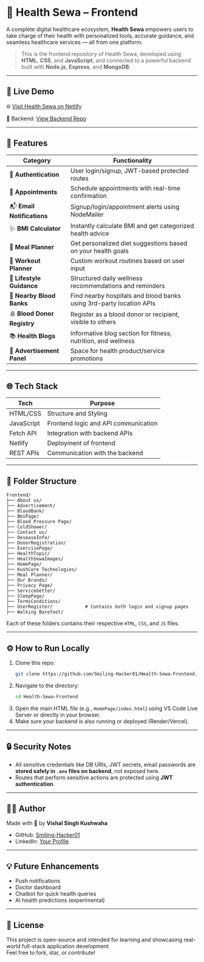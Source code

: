 
# 🏥 Health Sewa – Frontend

A complete digital healthcare ecosystem, **Health Sewa** empowers users to take charge of their health with personalized tools, accurate guidance, and seamless healthcare services — all from one platform.

> This is the frontend repository of Health Sewa, developed using **HTML**, **CSS**, and **JavaScript**, and connected to a powerful backend built with **Node.js**, **Express**, and **MongoDB**.

---

## 🔗 Live Demo

🌐 [Visit Health Sewa on Netlify](https://healthsewa1.netlify.app/)

🧠 Backend: [View Backend Repo](https://github.com/Smiling-Hacker01/Health-Sewa-Backend.git)

---

## 🚀 Features

| Category                      | Functionality                                                                 |
|------------------------------|------------------------------------------------------------------------------|
| 👤 **Authentication**        | User login/signup, JWT-based protected routes                                 |
| 📝 **Appointments**          | Schedule appointments with real-time confirmation                            |
| 📬 **Email Notifications**   | Signup/login/appointment alerts using NodeMailer                             |
| 🩺 **BMI Calculator**        | Instantly calculate BMI and get categorized health advice                    |
| 🥗 **Meal Planner**          | Get personalized diet suggestions based on your health goals                 |
| 💪 **Workout Planner**       | Custom workout routines based on user input                                 |
| 🧘 **Lifestyle Guidance**    | Structured daily wellness recommendations and reminders                      |
| 📍 **Nearby Blood Banks**    | Find nearby hospitals and blood banks using 3rd-party location APIs          |
| 🩸 **Blood Donor Registry**  | Register as a blood donor or recipient, visible to others                    |
| 📚 **Health Blogs**          | Informative blog section for fitness, nutrition, and wellness                |
| 📢 **Advertisement Panel**   | Space for health product/service promotions                                  |

---

## 🌐 Tech Stack

| Tech        | Purpose                                |
|-------------|----------------------------------------|
| HTML/CSS    | Structure and Styling                  |
| JavaScript  | Frontend logic and API communication   |
| Fetch API   | Integration with backend APIs          |
| Netlify     | Deployment of frontend                 |
| REST APIs   | Communication with the backend         |

---

## 📁 Folder Structure

```
Frontend/
├── About us/
├── Advertisement/
├── BloodBank/
├── BmiPage/
├── Blood Pressure Page/
├── ColdShower/
├── Contact us/
├── DeseaseInfo/
├── DonorRegistration/
├── ExercisePage/
├── HealthTopic/
├── HealthSewaImages/
├── HomePage/
├── KushCore Technologies/
├── Meal Planner/
├── Our Brands/
├── Privacy Page/
├── ServiceGetter/
├── SleepPage/
├── TermsConditions/
├── UserRegister/            # Contains both login and signup pages
├── Walking Barefoot/
```

Each of these folders contains their respective `HTML`, `CSS`, and `JS` files.

---

## ⚙️ How to Run Locally

1. Clone this repo:
   ```bash
   git clone https://github.com/Smiling-Hacker01/Health-Sewa-Frontend.git
   ```
2. Navigate to the directory:
   ```bash
   cd Health-Sewa-Frontend
   ```
3. Open the main HTML file (e.g., `HomePage/index.html`) using VS Code Live Server or directly in your browser.
4. Make sure your backend is also running or deployed (Render/Vercel).

---

## 🔒 Security Notes

- All sensitive credentials like DB URIs, JWT secrets, email passwords are **stored safely in `.env` files on backend**, not exposed here.
- Routes that perform sensitive actions are protected using **JWT authentication**.

---

## 👨‍💻 Author

Made with 💙 by **Vishal Singh Kushwaha**

- GitHub: [Smiling-Hacker01](https://github.com/Smiling-Hacker01)
- LinkedIn: [Your Profile](https://www.linkedin.com/in/sdevsk/)

---

## 💡 Future Enhancements

- Push notifications
- Doctor dashboard
- Chatbot for quick health queries
- AI health predictions (experimental)

---

## 🧾 License

This project is open-source and intended for learning and showcasing real-world full-stack application development.  
Feel free to fork, star, or contribute!
